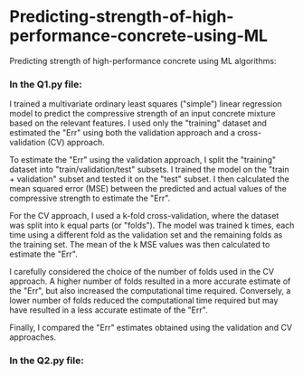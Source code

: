 # Predicting-strength-of-high-performance-concrete-using-ML
Predicting strength of high-performance concrete using ML algorithms:

### In the Q1.py file:
I trained a multivariate ordinary least squares ("simple") linear regression model to predict the compressive strength of an input concrete mixture based on the relevant features. I used only the "training" dataset and estimated the "Err" using both the validation approach and a cross-validation (CV) approach.

To estimate the "Err" using the validation approach, I split the "training" dataset into "train/validation/test" subsets. I trained the model on the "train + validation" subset and tested it on the "test" subset. I then calculated the mean squared error (MSE) between the predicted and actual values of the compressive strength to estimate the "Err".

For the CV approach, I used a k-fold cross-validation, where the dataset was split into k equal parts (or "folds"). The model was trained k times, each time using a different fold as the validation set and the remaining folds as the training set. The mean of the k MSE values was then calculated to estimate the "Err".

I carefully considered the choice of the number of folds used in the CV approach. A higher number of folds resulted in a more accurate estimate of the "Err", but also increased the computational time required. Conversely, a lower number of folds reduced the computational time required but may have resulted in a less accurate estimate of the "Err".

Finally, I compared the "Err" estimates obtained using the validation and CV approaches.

### In the Q2.py file:
